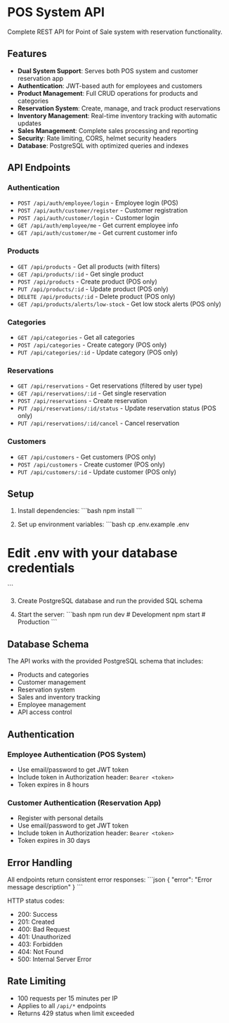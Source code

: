 # POS System API

Complete REST API for Point of Sale system with reservation functionality.

## Features

- **Dual System Support**: Serves both POS system and customer reservation app
- **Authentication**: JWT-based auth for employees and customers
- **Product Management**: Full CRUD operations for products and categories
- **Reservation System**: Create, manage, and track product reservations
- **Inventory Management**: Real-time inventory tracking with automatic updates
- **Sales Management**: Complete sales processing and reporting
- **Security**: Rate limiting, CORS, helmet security headers
- **Database**: PostgreSQL with optimized queries and indexes

## API Endpoints

### Authentication
- `POST /api/auth/employee/login` - Employee login (POS)
- `POST /api/auth/customer/register` - Customer registration
- `POST /api/auth/customer/login` - Customer login
- `GET /api/auth/employee/me` - Get current employee info
- `GET /api/auth/customer/me` - Get current customer info

### Products
- `GET /api/products` - Get all products (with filters)
- `GET /api/products/:id` - Get single product
- `POST /api/products` - Create product (POS only)
- `PUT /api/products/:id` - Update product (POS only)
- `DELETE /api/products/:id` - Delete product (POS only)
- `GET /api/products/alerts/low-stock` - Get low stock alerts (POS only)

### Categories
- `GET /api/categories` - Get all categories
- `POST /api/categories` - Create category (POS only)
- `PUT /api/categories/:id` - Update category (POS only)

### Reservations
- `GET /api/reservations` - Get reservations (filtered by user type)
- `GET /api/reservations/:id` - Get single reservation
- `POST /api/reservations` - Create reservation
- `PUT /api/reservations/:id/status` - Update reservation status (POS only)
- `PUT /api/reservations/:id/cancel` - Cancel reservation

### Customers
- `GET /api/customers` - Get customers (POS only)
- `POST /api/customers` - Create customer (POS only)
- `PUT /api/customers/:id` - Update customer (POS only)

## Setup

1. Install dependencies:
\`\`\`bash
npm install
\`\`\`

2. Set up environment variables:
\`\`\`bash
cp .env.example .env
# Edit .env with your database credentials
\`\`\`

3. Create PostgreSQL database and run the provided SQL schema

4. Start the server:
\`\`\`bash
npm run dev  # Development
npm start    # Production
\`\`\`

## Database Schema

The API works with the provided PostgreSQL schema that includes:
- Products and categories
- Customer management
- Reservation system
- Sales and inventory tracking
- Employee management
- API access control

## Authentication

### Employee Authentication (POS System)
- Use email/password to get JWT token
- Include token in Authorization header: `Bearer <token>`
- Token expires in 8 hours

### Customer Authentication (Reservation App)
- Register with personal details
- Use email/password to get JWT token
- Include token in Authorization header: `Bearer <token>`
- Token expires in 30 days

## Error Handling

All endpoints return consistent error responses:
\`\`\`json
{
  "error": "Error message description"
}
\`\`\`

HTTP status codes:
- 200: Success
- 201: Created
- 400: Bad Request
- 401: Unauthorized
- 403: Forbidden
- 404: Not Found
- 500: Internal Server Error

## Rate Limiting

- 100 requests per 15 minutes per IP
- Applies to all `/api/*` endpoints
- Returns 429 status when limit exceeded
